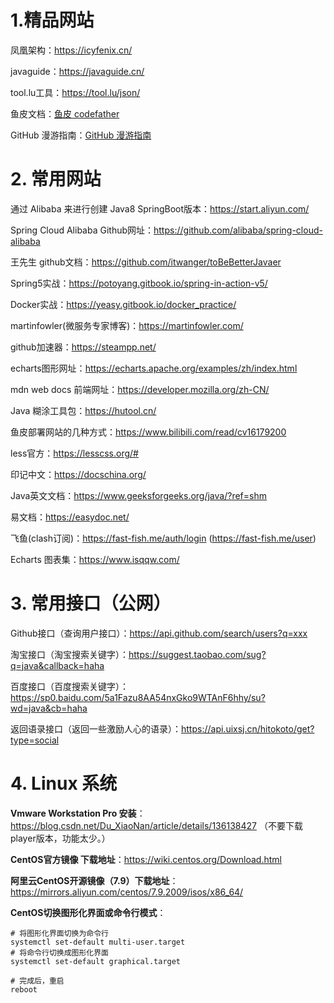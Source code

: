 # 1.精品网站

凤凰架构：https://icyfenix.cn/

javaguide：https://javaguide.cn/

tool.lu工具：https://tool.lu/json/

鱼皮文档：[鱼皮 codefather](https://github.com/liyupi/codefather/blob/main/产品服务/README.md)

GitHub 漫游指南：[GitHub 漫游指南](https://github.phodal.com/#/chapter/Github漫游指南?id=如何推广)

# 2. 常用网站

通过 Alibaba 来进行创建 Java8 SpringBoot版本：https://start.aliyun.com/

Spring Cloud Alibaba Github网址：https://github.com/alibaba/spring-cloud-alibaba

王先生 github文档：https://github.com/itwanger/toBeBetterJavaer

Spring5实战：https://potoyang.gitbook.io/spring-in-action-v5/

Docker实战：https://yeasy.gitbook.io/docker_practice/

martinfowler(微服务专家博客)：https://martinfowler.com/

github加速器：https://steampp.net/

echarts图形网址：https://echarts.apache.org/examples/zh/index.html

mdn web docs 前端网址：https://developer.mozilla.org/zh-CN/

Java 糊涂工具包：https://hutool.cn/

鱼皮部署网站的几种方式：https://www.bilibili.com/read/cv16179200

less官方：https://lesscss.org/#

印记中文：https://docschina.org/

Java英文文档：https://www.geeksforgeeks.org/java/?ref=shm

易文档：https://easydoc.net/

飞鱼(clash订阅)：https://fast-fish.me/auth/login (https://fast-fish.me/user)

Echarts 图表集：https://www.isqqw.com/

# 3. 常用接口（公网）

Github接口（查询用户接口）：https://api.github.com/search/users?q=xxx 

淘宝接口（淘宝搜索关键字）：https://suggest.taobao.com/sug?q=java&callback=haha 

百度接口（百度搜索关键字）：https://sp0.baidu.com/5a1Fazu8AA54nxGko9WTAnF6hhy/su?wd=java&cb=haha 

返回语录接口（返回一些激励人心的语录）：https://api.uixsj.cn/hitokoto/get?type=social

# 4. Linux 系统

**Vmware Workstation Pro 安装**：https://blog.csdn.net/Du_XiaoNan/article/details/136138427 （不要下载player版本，功能太少。）

**CentOS官方镜像 下载地址**：https://wiki.centos.org/Download.html

**阿里云CentOS开源镜像（7.9）下载地址**：https://mirrors.aliyun.com/centos/7.9.2009/isos/x86_64/

**CentOS切换图形化界面或命令行模式**：

```shell
# 将图形化界面切换为命令行
systemctl set-default multi-user.target
# 将命令行切换成图形化界面
systemctl set-default graphical.target

# 完成后，重启
reboot
```

